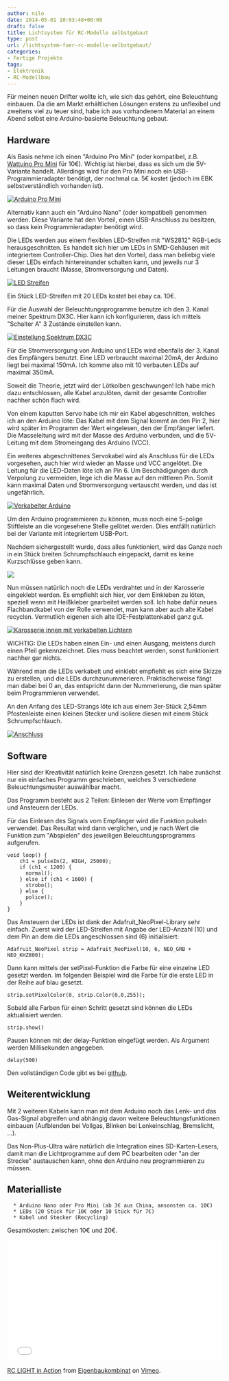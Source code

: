 ```yaml
---
author: nilo
date: 2014-05-01 10:03:48+00:00
draft: false
title: Lichtsystem für RC-Modelle selbstgebaut
type: post
url: /lichtsystem-fuer-rc-modelle-selbstgebaut/
categories:
- Fertige Projekte
tags:
- Elektronik
- RC-Modellbau
---
```


Für meinen neuen Drifter wollte ich, wie sich das gehört, eine Beleuchtung einbauen. Da die am Markt erhältlichen Lösungen erstens zu unflexibel und zweitens viel zu teuer sind, habe ich aus vorhandenem Material an einem Abend selbst eine Arduino-basierte Beleuchtung gebaut.<!-- more -->


## Hardware


Als Basis nehme ich einen "Arduino Pro Mini" (oder kompatibel, z.B. [Wattuino Pro Mini](http:/https://www.watterott.com/de/Wattuino-pro-mini-5V-16MHz) für 10€). Wichtig ist hierbei, dass es sich um die 5V-Variante handelt. Allerdings wird für den Pro Mini noch ein USB-Programmieradapter benötigt, der nochmal ca. 5€ kostet (jedoch im EBK selbstverständlich vorhanden ist).


[![Arduino Pro Mini](/wp-content/uploads/2014/05/IMG_70382.jpg)
](/wp-content/uploads/2014/05/IMG_70382.jpg)


Alternativ kann auch ein "Arduino Nano" (oder kompatibel) genommen werden. Diese Variante hat den Vorteil, einen USB-Anschluss zu besitzen, so dass kein Programmieradapter benötigt wird.

Die LEDs werden aus einem flexiblen LED-Streifen mit "WS2812" RGB-Leds herausgeschnitten. Es handelt sich hier um LEDs in SMD-Gehäusen mit integriertem Controller-Chip. Dies hat den Vorteil, dass man beliebig viele dieser LEDs einfach hintereinander schalten kann, und jeweils nur 3 Leitungen braucht (Masse, Stromversorgung und Daten).


[![LED Streifen](/wp-content/uploads/2014/05/IMG_70391.jpg)
](/wp-content/uploads/2014/05/IMG_70391.jpg)


Ein Stück LED-Streifen mit 20 LEDs kostet bei ebay ca. 10€.

Für die Auswahl der Beleuchtungsprogramme benutze ich den 3. Kanal meiner Spektrum DX3C. Hier kann ich konfigurieren, dass ich mittels "Schalter A" 3 Zustände einstellen kann.


[![Einstellung Spektrum DX3C](/wp-content/uploads/2014/05/IMG_70393.jpg)
](/wp-content/uploads/2014/05/IMG_70393.jpg)


Für die Stromversorgung von Arduino und LEDs wird ebenfalls der 3. Kanal des Empfängers benutzt. Eine LED verbraucht maximal 20mA, der Arduino liegt bei maximal 150mA. Ich komme also mit 10 verbauten LEDs auf maximal 350mA.

Soweit die Theorie, jetzt wird der Lötkolben geschwungen! Ich habe mich dazu entschlossen, alle Kabel anzulöten, damit der gesamte Controller nachher schön flach wird.

Von einem kaputten Servo habe ich mir ein Kabel abgeschnitten, welches ich an den Arduino löte:
Das Kabel mit dem Signal kommt an den Pin 2, hier wird später im Programm der Wert eingelesen, den der Empfänger liefert. Die Masseleitung wird mit der Masse des Arduino verbunden, und die 5V-Leitung mit dem Stromeingang des Arduino (VCC).

Ein weiteres abgeschnittenes Servokabel wird als Anschluss für die LEDs vorgesehen, auch hier wird wieder an Masse und VCC angelötet. Die Leitung für die LED-Daten löte ich an Pin 6. Um Beschädigungen durch Verpolung zu vermeiden, lege ich die Masse auf den mittleren Pin. Somit kann maximal Daten und Stromversorgung vertauscht werden, und das ist ungefährlich.


[![Verkabelter Arduino](/wp-content/uploads/2014/05/IMG_70396.jpg)
](/wp-content/uploads/2014/05/IMG_70396.jpg)


Um den Arduino programmieren zu können, muss noch eine 5-polige Stiftleiste an die vorgesehene Stelle gelötet werden. Dies entfällt natürlich bei der Variante mit integriertem USB-Port.

Nachdem sichergestellt wurde, dass alles funktioniert, wird das Ganze noch in ein Stück breiten Schrumpfschlauch eingepackt, damit es keine Kurzschlüsse geben kann.


[![](/wp-content/uploads/2014/05/IMG_70413.jpg)
](/wp-content/uploads/2014/05/IMG_70413.jpg)


Nun müssen natürlich noch die LEDs verdrahtet und in der Karosserie eingeklebt werden. Es empfiehlt sich hier, vor dem Einkleben zu löten, speziell wenn mit Heißkleber gearbeitet werden soll. Ich habe dafür neues Flachbandkabel von der Rolle verwendet, man kann aber auch alte Kabel recyclen. Vermutlich eigenen sich alte IDE-Festplattenkabel ganz gut.


[![Karosserie innen mit verkabelten Lichtern](/wp-content/uploads/2014/05/IMG_70399.jpg)
](/wp-content/uploads/2014/05/IMG_70399.jpg)


WICHTIG: Die LEDs haben einen Ein- und einen Ausgang, meistens durch einen Pfeil gekennzeichnet. Dies muss beachtet werden, sonst funktioniert nachher gar nichts.

Während man die LEDs verkabelt und einklebt empfiehlt es sich eine Skizze zu erstellen, und die LEDs durchzunummerieren. Praktischerweise fängt man dabei bei 0 an, das entspricht dann der Nummerierung, die man später beim Programmieren verwendet.

An den Anfang des LED-Strangs löte ich aus einem 3er-Stück 2,54mm Pfostenleiste einen kleinen Stecker und isoliere diesen mit einem Stück Schrumpfschlauch.


[![Anschluss](/wp-content/uploads/2014/05/IMG_70402.jpg)
](/wp-content/uploads/2014/05/IMG_70402.jpg)





## Software


Hier sind der Kreativität natürlich keine Grenzen gesetzt. Ich habe zunächst nur ein einfaches Programm geschrieben, welches 3 verschiedene Beleuchtungsmuster auswählbar macht.

Das Programm besteht aus 2 Teilen: Einlesen der Werte vom Empfänger und Ansteuern der LEDs.

Für das Einlesen des Signals vom Empfänger wird die Funktion pulseIn verwendet. Das Resultat wird dann verglichen, und je nach Wert die Funktion zum "Abspielen" des jeweiligen Beleuchtungsprogramms aufgerufen.

    
    void loop() {
        ch1 = pulseIn(2, HIGH, 25000); 
        if (ch1 < 1200) {
          normal();
        } else if (ch1 < 1600) {
          strobo();
        } else {
          police();
        }
    }


Das Ansteuern der LEDs ist dank der Adafruit_NeoPixel-Library sehr einfach. Zuerst wird der LED-Streifen mit Angabe der LED-Anzahl (10) und dem Pin an dem die LEDs angeschlossen sind (6) initialisiert:

    
    Adafruit_NeoPixel strip = Adafruit_NeoPixel(10, 6, NEO_GRB + NEO_KHZ800);


Dann kann mittels der setPixel-Funktion die Farbe für eine einzelne LED gesetzt werden. Im folgenden Beispiel wird die Farbe für die erste LED in der Reihe auf blau gesetzt.

    
    strip.setPixelColor(0, strip.Color(0,0,255));


Sobald alle Farben für einen Schritt gesetzt sind können die LEDs aktualisiert werden.

    
    strip.show()


Pausen können mit der delay-Funktion eingefügt werden. Als Argument werden Millisekunden angegeben.

    
    delay(500)


Den vollständigen Code gibt es bei [github](/github.com/Eigenbaukombinat/rclight).


## Weiterentwicklung


Mit 2 weiteren Kabeln kann man mit dem Arduino noch das Lenk- und das Gas-Signal abgreifen und abhängig davon weitere Beleuchtungsfunktionen einbauen (Aufblenden bei Vollgas, Blinken bei Lenkeinschlag, Bremslicht, ...).

Das Non-Plus-Ultra wäre natürlich die Integration eines SD-Karten-Lesers, damit man die Lichtprogramme auf dem PC bearbeiten oder "an der Strecke" austauschen kann, ohne den Arduino neu programmieren zu müssen.


## Materialliste





	  * Arduino Nano oder Pro Mini (ab 3€ aus China, ansonsten ca. 10€)
	  * LEDs (20 Stück für 10€ oder 10 Stück für 7€)
	  * Kabel und Stecker (Recycling)

Gesamtkosten: zwischen 10€ und 20€.

<iframe src="//player.vimeo.com/video/93433151" allowfullscreen="" width="500" frameborder="0" height="282"></iframe>

[RC LIGHT in Action](http://vimeo.com/93433151) from [Eigenbaukombinat](http://vimeo.com/eigenbaukombinat) on [Vimeo](/vimeo.com).
